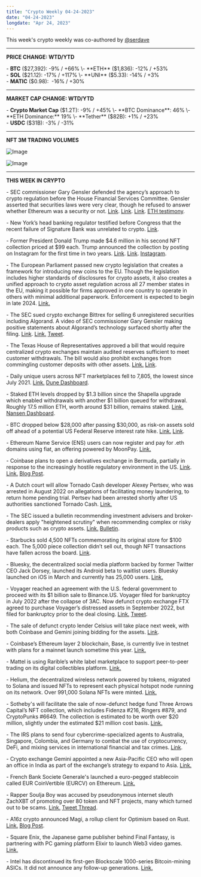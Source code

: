 ```yaml
---
title: "Crypto Weekly 04-24-2023"
date: "04-24-2023"
longdate: "Apr 24, 2023"
---
```


This week's crypto weekly was co-authored by [@serdave](https://twitter.com/serdave_eth)



---

**PRICE CHANGE: WTD/YTD**

\- **BTC** ($27,392): -9% / +66%  
\- **ETH** ($1,836): -12% / +53%  
\- **SOL** ($21.12): -17% / +117%  
\- **UNI** ($5.33): -14% / +3%  
\- **MATIC** ($0.98):  -16% / +30%



---

**MARKET CAP CHANGE: WTD/YTD**

\- **Crypto Market Cap** ($1.2T): -9% / +45%  
\- **BTC Dominance**: 46%  
\- **ETH Dominance:** 19%  
\- **Tether** ($82B): +1% / +23%  
\- **USDC** ($31B): -3% / -31%



---

**NFT 3M TRADING VOLUMES**

![Image](/images/04-24-2023-1.png)

![Image](/images/04-24-2023-2.png)

---

**THIS WEEK IN CRYPTO**

\- SEC commissioner Gary Gensler defended the agency’s approach to crypto regulation before the House Financial Services Committee. Gensler asserted that securities laws were very clear, though he refused to answer whether Ethereum was a security or not. [Link](https://www.wsj.com/articles/sec-chair-gensler-to-defend-climate-crypto-plans-before-gop-led-panel-2e3a6ade). [Link](https://www.coindesk.com/policy/2023/04/19/sec-chair-gensler-declines-to-say-if-ether-is-a-security-in-contentious-congressional-hearing/). [Link](https://decrypt.co/137127/gensler-driving-crypto-china-republican-tom-emmer). [ETH testimony](https://www.coindesk.com/video/sec-chair-gensler-refuses-to-say-if-ether-is-a-security-during-house-hearing/).  
  
\- New York’s head banking regulator testified before Congress that the recent failure of Signature Bank was unrelated to crypto. [Link](https://www.theblock.co/post/227146/signature-bank-new-york-regulator).   
  
\- Former President Donald Trump made $4.6 million in his second NFT collection priced at $99 each. Trump announced the collection by posting on Instagram for the first time in two years. [Link](https://fortune.com/crypto/2023/04/19/donald-trump-nft-on-sale-instagram-post/). [Link](https://www.forbes.com/sites/carlieporterfield/2022/12/16/donald-trumps-digital-trading-cards-sold-out-in-one-day---netting-44-million/?sh=2c1aa245731b). [Instagram](https://www.instagram.com/p/CrMaZZ2s870/?igshid=YmMyMTA2M2Y=).   
  
\- The European Parliament passed new crypto legislation that creates a framework for introducing new coins to the EU. Though the legislation includes higher standards of disclosures for crypto assets, it also creates a unified approach to crypto asset regulation across all 27 member states in the EU, making it possible for firms approved in one country to operate in others with minimal additional paperwork. Enforcement is expected to begin in late 2024. [Link.](https://decrypt.co/137339/european-parliament-approves-mica-law)  
  
\- The SEC sued crypto exchange Bittrex for selling 6 unregistered securities including Algorand. A video of SEC commissioner Gary Gensler making positive statements about Algorand’s technology surfaced shortly after the filing. [Link](https://www.wsj.com/livecoverage/stock-market-news-today-04-17-2023/card/payments-with-stablecoins-may-need-limits-bank-of-england-official-says-usK85ma8P37T7kYpJv89). [Link.](https://decrypt.co/137142/gary-gensler-kim-kardashian-shilling-algorand) [Tweet](https://twitter.com/Leerzeit/status/1459943962647711745).   
  
\- The Texas House of Representatives approved a bill that would require centralized crypto exchanges maintain audited reserves sufficient to meet customer withdrawals. The bill would also prohibit exchanges from commingling customer deposits with other assets. [Link.](https://decrypt.co/137482/texas-proof-of-reserves-bill-passes-house-of-representatives) [Link](https://digitalchamber.org/proof-of-reserves-bill-passes-texas-house-of-representatives/).   
  
\- Daily unique users across NFT marketplaces fell to 7,805, the lowest since July 2021. [Link.](https://www.coindesk.com/web3/2023/04/20/nft-marketplaces-sales-users-drop-to-lows-not-seen-since-2021-dune-data-shows/) [Dune Dashboard](https://dune.com/sealaunch/NFT).   
  
\- Staked ETH levels dropped by $1.3 billion since the Shapella upgrade which enabled withdrawals with another $1 billion queued for withdrawal. Roughly 17.5 million ETH, worth around $31 billion, remains staked. [Link.](https://www.dlnews.com/articles/defi/ethereum-staking-outflows-13-bn-after-shapella-upgrade/) [Nansen Dashboard](https://query.nansen.ai/public/dashboards/Hk93n66vsO0uvycfui8ypF2xcpNhpraxfwX5AWZJ).   
  
\- BTC dropped below $28,000 after passing $30,000, as risk-on assets sold off ahead of a potential US Federal Reserve interest rate hike. [Link.](https://decrypt.co/137449/bitcoin-drops-to-28000-as-marco-pressures-bite) [Link](https://www.wsj.com/livecoverage/stock-market-news-today-04-19-2023/card/bitcoin-price-falls-ether-and-other-cryptocurrencies-also-decline-ESDk29AmLtW8y4YzyhH6).  
  
\- Ethereum Name Service (ENS) users can now register and pay for .eth domains using fiat, an offering powered by MoonPay. [Link.](https://unchainedcrypto.com/ethereum-name-service-adds-fiat-payment-option/)  
  
\- Coinbase plans to open a derivatives exchange in Bermuda, partially in response to the increasingly hostile regulatory environment in the US. [Link](https://fortune.com/crypto/2023/04/19/coinbase-gets-bermuda-license-plans-to-launch-offshore-exchange-in-coming-weeks/). [Link.](https://decrypt.co/137367/coinbase-receives-bermuda-license-outlines-global-expansion-plans) [Blog Post](https://www.coinbase.com/blog/an-update-to-coinbases-global-scale-to-go-broad-and-deep).   
  
\- A Dutch court will allow Tornado Cash developer Alexey Pertsev, who was arrested in August 2022 on allegations of facilitating money laundering, to return home pending trial. Pertsev had been arrested shortly after US authorities sanctioned Tornado Cash. [Link.](https://decrypt.co/137355/dutch-court-agrees-to-free-tornado-cash-dev-alex-pertsev-pending-trial)  
  
\- The SEC issued a bulletin recommending investment advisers and broker-dealers apply "heightened scrutiny" when recommending complex or risky products such as crypto assets. [Link.](https://decrypt.co/137461/sec-warns-advisers-to-apply-heightened-scrutiny-when-recommending-crypto-assets) [Bulletin](https://www.sec.gov/tm/standards-conduct-broker-dealers-and-investment-advisers).   
  
\- Starbucks sold 4,500 NFTs commemorating its original store for $100 each. The 5,000 piece collection didn’t sell out, though NFT transactions have fallen across the board. [Link](https://www.theblock.co/post/227573/starbucks-nft-first-store-collection-fails).   
  
\- Bluesky, the decentralized social media platform backed by former Twitter CEO Jack Dorsey, launched its Android beta to waitlist users. Bluesky launched on iOS in March and currently has 25,000 users. [Link.](https://decrypt.co/137345/bluesky-jack-dorseys-decentralized-twitter-rival-launches-an-android-app)   
  
\- Voyager reached an agreement with the U.S. federal government to proceed with its $1 billion sale to Binance.US. Voyager filed for bankruptcy in July 2022 after the collapse of 3AC. Now defunct crypto exchange FTX agreed to purchase Voyager’s distressed assets in September 2022, but filed for bankruptcy prior to the deal closing. [Link.](https://decrypt.co/137338/bankrupt-crypto-lender-voyager-seals-fed-deal-for-1-billion-binance-us-acquisition) [Tweet](https://twitter.com/VoyagerUCC/status/1648753616931495936).   
  
\- The sale of defunct crypto lender Celsius will take place next week, with both Coinbase and Gemini joining bidding for the assets. [Link](https://fortune.com/crypto/2023/04/23/celsius-auction-set-for-tuesday-coinbase-and-gemini-join-bidding-for-bankrupt-firm/).  
  
\- Coinbase’s Ethereum layer 2 blockchain, Base, is currently live in testnet with plans for a mainnet launch sometime this year. [Link.](https://techcrunch.com/2023/04/21/coinbases-layer-2-blockchain-base-plans-for-2023-mainnet-launch/)  
  
\- Mattel is using Rarible’s white label marketplace to support peer-to-peer trading on its digital collectibles platform. [Link.](https://blockworks.co/news/mattel-marketplace-barbie-hot-wheels-nfts)   
  
\- Helium, the decentralized wireless network powered by tokens, migrated to Solana and issued NFTs to represent each physical hotspot node running on its network. Over 991,000 Solana NFTs were minted. [Link.](https://decrypt.co/137257/helium-completes-solana-migration-minting-nearly-1m-nfts-in-the-process)  
  
\- Sotheby's will facilitate the sale of now-defunct hedge fund Three Arrows Capital’s NFT collection, which includes Fidenza #216, Ringers #879, and CryptoPunks #6649. The collection is estimated to be worth over $20 million, slightly under the estimated $21 million cost basis. [Link.](https://decrypt.co/137285/sothebys-auction-cryptopunk-other-nfts-owned-three-arrows-capital)   
  
\- The IRS plans to send four cybercrime-specialized agents to Australia, Singapore, Colombia, and Germany to combat the use of cryptocurrency, DeFi, and mixing services in international financial and tax crimes. [Link](https://techcrunch.com/2023/04/21/the-irs-is-sending-four-investigators-across-the-world-to-fight-cybercrime/).  
  
\- Crypto exchange Gemini appointed a new Asia-Pacific CEO who will open an office in India as part of the exchange’s strategy to expand to Asia. [Link.](https://www.theblock.co/post/227457/gemini-apac-ceo-india)  
  
\- French Bank Societe Generale's launched a euro-pegged stablecoin called EUR CoinVertible (EURCV) on Ethereum. [Link.](https://www.coindesk.com/business/2023/04/20/societe-generales-crypto-division-introduces-euro-stablecoin-on-ethereum/)  
  
\- Rapper Soulja Boy was accused by pseudonymous internet sleuth ZachXBT of promoting over 80 token and NFT projects, many which turned out to be scams. [Link.](https://www.coindesk.com/web3/2023/04/19/soulja-boy-has-reportedly-been-cranking-out-promotions-for-scam-nft-projects/) [Tweet Thread](https://twitter.com/zachxbt/status/1648689689669300224).   
  
\- A16z crypto announced Magi, a rollup client for Optimism based on Rust. [Link.](https://www.coindesk.com/tech/2023/04/19/a16z-says-its-working-on-an-optimism-based-rollup-called-magi/) [Blog Post](https://a16zcrypto.com/content/article/building-magi-a-new-rollup-client-for-optimism/).   
  
\- Square Enix, the Japanese game publisher behind Final Fantasy, is partnering with PC gaming platform Elixir to launch Web3 video games. [Link.](https://decrypt.co/137140/square-enix-teams-with-elixir-to-bring-web3-games-to-mainstream-audiences)  
  
\- Intel has discontinued its first-gen Blockscale 1000-series Bitcoin-mining ASICs. It did not announce any follow-up generations. [Link.](https://www.tomshardware.com/news/intel-discontinues-bitcoin-mining-blockscale-chips-no-future-gens-announced)